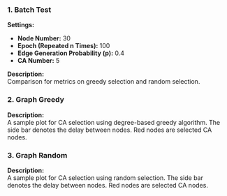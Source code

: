 ### 1. Batch Test

**Settings:**
- **Node Number:** 30
- **Epoch (Repeated n Times):** 100
- **Edge Generation Probability (p):** 0.4
- **CA Number:** 5

**Description:**  
Comparison for metrics on greedy selection and random selection.

### 2. Graph Greedy

**Description:**  
A sample plot for CA selection using degree-based greedy algorithm. The side bar denotes the delay between nodes. Red nodes are selected CA nodes.


### 3. Graph Random

**Description:**  
A sample plot for CA selection using random selection. The side bar denotes the delay between nodes. Red nodes are selected CA nodes.


